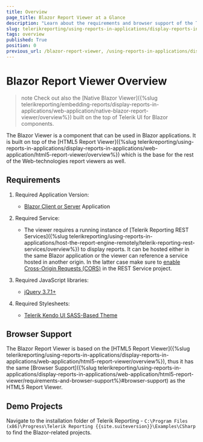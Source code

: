```yaml
---
title: Overview
page_title: Blazor Report Viewer at a Glance
description: "Learn about the requirements and browser support of the Telerik Reporting Blazor HTML5 Wrapper Report Viewer."
slug: telerikreporting/using-reports-in-applications/display-reports-in-applications/web-application/blazor-report-viewer/overview
tags: overview
published: True
position: 0
previous_url: /blazor-report-viewer, /using-reports-in-applications/display-reports-in-applications/web-application/blazor-report-viewer/overview, /embedding-reports/display-reports-in-applications/web-application/blazor-report-viewer/
---
```


# Blazor Report Viewer Overview

>note Check out also the [Native Blazor Viewer]({%slug telerikreporting/embedding-reports/display-reports-in-applications/web-application/native-blazor-report-viewer/overview%}) built on the top of Telerik UI for Blazor components.

The Blazor Viewer is a component that can be used in Blazor applications. It is built on top of the [HTML5 Report Viewer]({%slug telerikreporting/using-reports-in-applications/display-reports-in-applications/web-application/html5-report-viewer/overview%}) which is the base for the rest of the Web-technologies report viewers as well.

## Requirements

1. Required Application Version:

	+ [Blazor Client or Server](https://dotnet.microsoft.com/en-us/apps/aspnet/web-apps/blazor) Application

1. Required Service:

	+ The viewer requires a running instance of [Telerik Reporting REST Services]({%slug telerikreporting/using-reports-in-applications/host-the-report-engine-remotely/telerik-reporting-rest-services/overview%}) to display reports. It can be hosted either in the same Blazor application or the viewer can reference a service hosted in another origin. In the latter case make sure to [enable Cross-Origin Requests (CORS)](https://learn.microsoft.com/en-us/aspnet/core/security/cors) in the REST Service project.

1. Required JavaScript libraries:

	+ [jQuery 3.7.1+](https://jquery.com/download/)

1. Required Stylesheets:

	+ [Telerik Kendo UI SASS-Based Theme](https://docs.telerik.com/kendo-ui/styles-and-layout/sass-themes/overview) 

## Browser Support

The Blazor Report Viewer is based on the [HTML5 Report Viewer]({%slug telerikreporting/using-reports-in-applications/display-reports-in-applications/web-application/html5-report-viewer/overview%}), thus it has the same [Browser Support]({%slug telerikreporting/using-reports-in-applications/display-reports-in-applications/web-application/html5-report-viewer/requirements-and-browser-support%}#browser-support) as the HTML5 Report Viewer.

## Demo Projects

Navigate to the installation folder of Telerik Reporting - `C:\Program Files (x86)\Progress\Telerik Reporting {{site.suiteversion}}\Examples\CSharp` to find the Blazor-related projects. 

